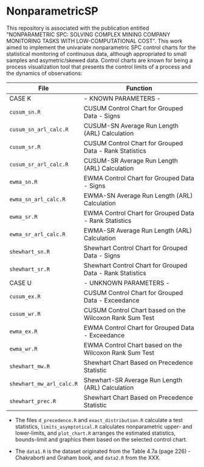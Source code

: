 # NonparametricSP

This repository is associated with the publication entitled "NONPARAMETRIC SPC: SOLVING COMPLEX MINING COMPANY MONITORING TASKS WITH LOW-COMPUTATIONAL COST". This work aimed to implement the univariate nonparametric SPC control charts for the statistical monitoring of continuous data, although appropriated to small samples and asymetric/skewed data. Control charts are known for being a process visualization tool that presents the control limits of a process and the dynamics of observations:

| File | Function | 
| --- | --- |
| CASE K | - KNOWN PARAMETERS - |
| `cusum_sn.R` | CUSUM Control Chart for Grouped Data - Signs |
| `cusum_sn_arl_calc.R` | CUSUM-SN Average Run Length (ARL) Calculation |
| `cusum_sr.R` | CUSUM Control Chart for Grouped Data - Rank Statistics |
| `cusum_sr_arl_calc.R` | CUSUM-SR Average Run Length (ARL) Calculation |
| `ewma_sn.R` | EWMA Control Chart for Grouped Data - Signs |
| `ewma_sn_arl_calc.R` | EWMA-SN Average Run Length (ARL) Calculation |
| `ewma_sr.R` | EWMA Control Chart for Grouped Data - Rank Statistics |
| `ewma_sr_arl_calc.R` | EWMA-SR Average Run Length (ARL) Calculation |
| `shewhart_sn.R` | Shewhart Control Chart for Grouped Data - Signs |
| `shewhart_sr.R` | Shewhart Control Chart for Grouped Data - Rank Statistics |
| CASE U | - UNKNOWN PARAMETERS - |
| `cusum_ex.R` | CUSUM Control Chart for Grouped Data - Exceedance | 
| `cusum_wr.R` | CUSUM Control Chart based on the Wilcoxon Rank Sum Test |
| `ewma_ex.R` | EWMA Control Chart for Grouped Data - Exceedance | 
| `ewma_wr.R` | EWMA Control Chart based on the Wilcoxon Rank Sum Test |
| `shewhart_mw.R` | Shewhart Chart Based on Precedence Statistic |
| `shewhart_mw_arl_calc.R` | Shewhart-SR Average Run Length (ARL) Calculation |
| `shewhart_prec.R` | Shewhart Chart Based on Precedence Statistic |

- The files `d_precedence.R` and `exact_distribution.R` calculate a test statistics, `limits_asymptotical.R` calculates nonparametric upper- and lower-limits, and `plot_chart.R` arranges the estimated statistics, bounds-limit and graphics them based on the selected control chart.

- The `data1.R` is the dataset originated from the Table 4.7a (page 226) - Chakraborti and Graham book, and `data2.R` from the XXX.
